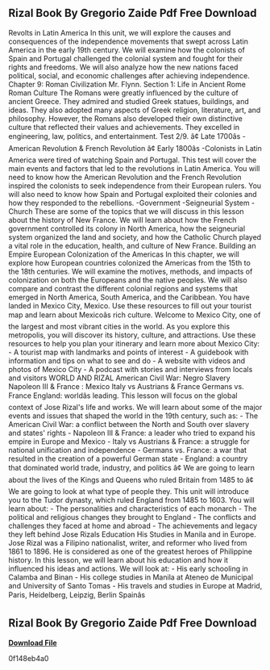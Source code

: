 ## Rizal Book By Gregorio Zaide Pdf Free Download

  
Revolts in Latin America  In this unit, we will explore the causes and consequences of the independence movements that swept across Latin America in the early 19th century. We will examine how the colonists of Spain and Portugal challenged the colonial system and fought for their rights and freedoms. We will also analyze how the new nations faced political, social, and economic challenges after achieving independence.  Chapter 9: Roman Civilization Mr. Flynn. Section 1: Life in Ancient Rome Roman Culture  The Romans were greatly influenced by the culture of ancient Greece. They admired and studied Greek statues, buildings, and ideas. They also adopted many aspects of Greek religion, literature, art, and philosophy. However, the Romans also developed their own distinctive culture that reflected their values and achievements. They excelled in engineering, law, politics, and entertainment.  Test 2/9. â¢ Late 1700âs -American Revolution & French Revolution â¢ Early 1800âs -Colonists in Latin America were tired of watching Spain and Portugal.  This test will cover the main events and factors that led to the revolutions in Latin America. You will need to know how the American Revolution and the French Revolution inspired the colonists to seek independence from their European rulers. You will also need to know how Spain and Portugal exploited their colonies and how they responded to the rebellions.  -Government -Seigneurial System -Church  These are some of the topics that we will discuss in this lesson about the history of New France. We will learn about how the French government controlled its colony in North America, how the seigneurial system organized the land and society, and how the Catholic Church played a vital role in the education, health, and culture of New France.  Building an Empire European Colonization of the Americas  In this chapter, we will explore how European countries colonized the Americas from the 15th to the 18th centuries. We will examine the motives, methods, and impacts of colonization on both the Europeans and the native peoples. We will also compare and contrast the different colonial regions and systems that emerged in North America, South America, and the Caribbean.  You have landed in Mexico City, Mexico. Use these resources to fill out your tourist map and learn about Mexicoâs rich culture.  Welcome to Mexico City, one of the largest and most vibrant cities in the world. As you explore this metropolis, you will discover its history, culture, and attractions. Use these resources to help you plan your itinerary and learn more about Mexico City:  - A tourist map with landmarks and points of interest - A guidebook with information and tips on what to see and do - A website with videos and photos of Mexico City - A podcast with stories and interviews from locals and visitors  WORLD AND RIZAL American Civil War: Negro Slavery Napoleon III & France : Mexico Italy vs Austrians & France Germans vs. France England: worldâs leading.  This lesson will focus on the global context of Jose Rizal's life and works. We will learn about some of the major events and issues that shaped the world in the 19th century, such as:  - The American Civil War: a conflict between the North and South over slavery and states' rights - Napoleon III & France: a leader who tried to expand his empire in Europe and Mexico - Italy vs Austrians & France: a struggle for national unification and independence - Germans vs. France: a war that resulted in the creation of a powerful German state - England: a country that dominated world trade, industry, and politics  â¢ We are going to learn about the lives of the Kings and Queens who ruled Britain from 1485 to â¢ We are going to look at what type of people they.  This unit will introduce you to the Tudor dynasty, which ruled England from 1485 to 1603. You will learn about:  - The personalities and characteristics of each monarch - The political and religious changes they brought to England - The conflicts and challenges they faced at home and abroad - The achievements and legacy they left behind  Jose Rizals Education His Studies in Manila and in Europe.  Jose Rizal was a Filipino nationalist, writer, and reformer who lived from 1861 to 1896. He is considered as one of the greatest heroes of Philippine history. In this lesson, we will learn about his education and how it influenced his ideas and actions. We will look at:  - His early schooling in Calamba and Binan - His college studies in Manila at Ateneo de Municipal and University of Santo Tomas - His travels and studies in Europe at Madrid, Paris, Heidelberg, Leipzig, Berlin  Spainâs
 
## Rizal Book By Gregorio Zaide Pdf Free Download


[**Download File**](https://www.google.com/url?q=https%3A%2F%2Furllio.com%2F2tKOH4&sa=D&sntz=1&usg=AOvVaw0QrRkf1GeiINHhJ6-dY2Pn)

 0f148eb4a0
